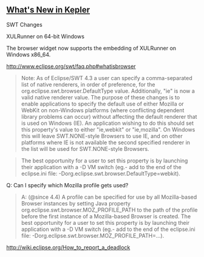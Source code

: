 
## [What's New in Kepler](http://127.0.0.1:64767/help/index.jsp?topic=%2Forg.eclipse.platform.doc.isv%2FwhatsNew%2Fplatform_isv_whatsnew.html&cp=2_2)

SWT Changes 

XULRunner on 64-bit Windows

The browser widget now supports the embedding of XULRunner on Windows x86_64.



http://www.eclipse.org/swt/faq.php#whatisbrowser

> Note: As of Eclipse/SWT 4.3 a user can specify a comma-separated list of native renderers, in order of preference, for the org.eclipse.swt.browser.DefaultType value. Additionally, "ie" is now a valid native renderer value. The purpose of these changes is to enable applications to specify the default use of either Mozilla or WebKit on non-Windows platforms (where conflicting dependent library problems can occur) without affecting the default renderer that is used on Windows (IE). An application wishing to do this should set this property's value to either "ie,webkit" or "ie,mozilla". On Windows this will leave SWT.NONE-style Browsers to use IE, and on other platforms where IE is not available the second specified renderer in the list will be used for SWT.NONE-style Browsers.

> The best opportunity for a user to set this property is by launching their application with a -D VM switch (eg.- add to the end of the eclipse.ini file: -Dorg.eclipse.swt.browser.DefaultType=webkit). 


Q: Can I specify which Mozilla profile gets used?

> A: (@since 4.4) A profile can be specified for use by all Mozilla-based Browser instances by setting Java property org.eclipse.swt.browser.MOZ_PROFILE_PATH to the path of the profile before the first instance of a Mozilla-based Browser is created. The best opportunity for a user to set this property is by launching their application with a -D VM switch (eg.- add to the end of the eclipse.ini file: -Dorg.eclipse.swt.browser.MOZ_PROFILE_PATH=...). 



http://wiki.eclipse.org/How_to_report_a_deadlock






